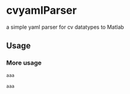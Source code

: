 # cvyamlParser
a simple yaml parser for cv datatypes to Matlab

## Usage 


### More usage

```bash
aaa

```

```c++
aaa

```